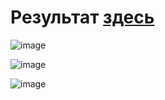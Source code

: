 # Результат [здесь](https://obscure-tribble-wjj9jqpw54536r7-8000.app.github.dev)

![image](https://github.com/Ai10o/testrnds/assets/91592355/a5784446-02be-4572-acb0-6124aa245ab3)

![image](https://github.com/Ai10o/testrnds/assets/91592355/928d1c77-047b-449c-aed0-cd7806e59f95)

![image](https://github.com/Ai10o/testrnds/assets/91592355/7ae551cf-4415-4107-95b8-1b45e08fd5ef)


